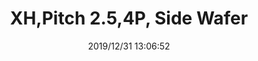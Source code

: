﻿---
layout: post 
title: XH,Pitch 2.5,4P, Side Wafer
tags: 2.5mm,WF
categories: housing-terminal
overview: XH,Pitch 2.5,4P, Side Wafer
part_number: A2501WVR-4PCJT
thumb_img: static/201912/207-thumb-20191231210836.jpg
small_img: static/201912/207-20191231210836.jpg
date: 2019/12/31 13:06:52
---


<br />
